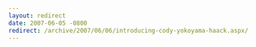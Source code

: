 ```yaml
---
layout: redirect
date: 2007-06-05 -0800
redirect: /archive/2007/06/06/introducing-cody-yokoyama-haack.aspx/
---
```

